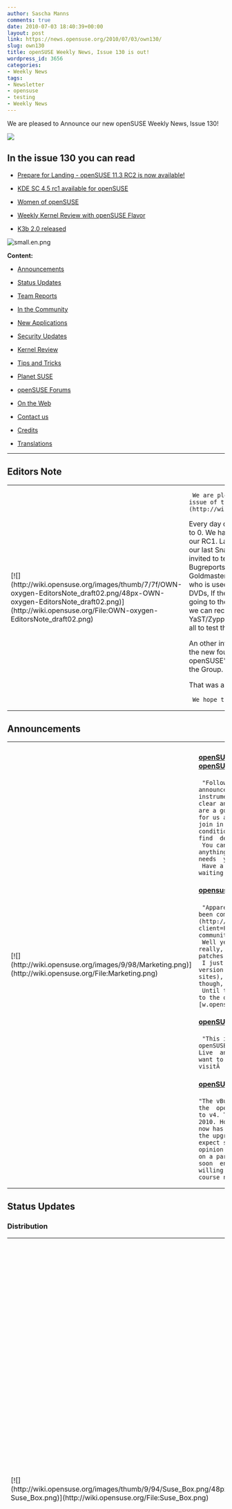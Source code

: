 ```yaml
---
author: Sascha Manns
comments: true
date: 2010-07-03 18:40:39+00:00
layout: post
link: https://news.opensuse.org/2010/07/03/own130/
slug: own130
title: openSUSE Weekly News, Issue 130 is out!
wordpress_id: 3656
categories:
- Weekly News
tags:
- Newsletter
- opensuse
- testing
- Weekly News
---
```








We are pleased to Announce our new openSUSE Weekly News, Issue 130!




<!-- more -->




[![](http://wiki.opensuse.org/images/6/6d/Opensuse_weekly_news_banner.png)](http://wiki.opensuse.org/File:Opensuse_weekly_news_banner.png)










## In  the issue 130 you can read





	
  * [ Prepare for Landing - openSUSE 11.3 RC2 is now available!](http://news.opensuse.org/2010/07/03/own130#openSUSE_checking_instrumentation_.E2.80.94_Prepare_for_Landing_.E2.80.94_openSUSE_11.3_RC2_now_available.21)

	
  * [ KDE SC 4.5 rc1 available for openSUSE](http://news.opensuse.org/2010/07/03/own130#Raymond_Wooninck:_KDE_SC_4.5_rc1_available_for_openSUSE)

	
  * [ Women of openSUSE](http://news.opensuse.org/2010/07/03/own130#Women_of_openSUSE)

	
  * [ Weekly Kernel Review with openSUSE Flavor](http://news.opensuse.org/2010/07/03/own130#Rares_Aioanei:_Weekly_Kernel_Review_with_openSUSE_Flavor)

	
  * [ K3b 2.0 released](http://news.opensuse.org/2010/07/03/own130#K3b_2.0_released)









![small.en.png](http://counter.opensuse.org/11.3/small.en.png)

















**Content:**



	
  * [ Announcements](http://news.opensuse.org/2010/07/03/own130#Announcements)

	
  * [ Status Updates](http://news.opensuse.org/2010/07/03/own130#Status_Updates)

	
  * [ Team Reports](http://news.opensuse.org/2010/07/03/own130#Team_Reports)

	
  * [ In the Community](http://news.opensuse.org/2010/07/03/own130#In_the_Community)

	
  * [ New Applications](http://news.opensuse.org/2010/07/03/own130#New.2FUpdated_Applications_.40_openSUSE)

	
  * [ Security Updates](http://news.opensuse.org/2010/07/03/own130#Security_Updates)

	
  * [ Kernel Review](http://news.opensuse.org/2010/07/03/own130#Kernel_Review)

	
  * [ Tips and Tricks](http://news.opensuse.org/2010/07/03/own130#Tips_and_Tricks)

	
  * [ Planet SUSE](http://news.opensuse.org/2010/07/03/own130#Planet_SUSE)

	
  * [ openSUSE Forums](http://news.opensuse.org/2010/07/03/own130#openSUSE_Forums)

	
  * [ On the Web](http://news.opensuse.org/2010/07/03/own130#On_the_Web)

	
  * [ Contact us](http://news.opensuse.org/2010/07/03/own130#Feedback_.2F_Communicate_.2F_Get_Involved)

	
  * [ Credits](http://news.opensuse.org/2010/07/03/own130#Credits)

	
  * [ Translations](http://news.opensuse.org/2010/07/03/own130#Translations)













* * *







## Editors Note








<table >
<tbody >
<tr >

<td >[![](http://wiki.opensuse.org/images/thumb/7/7f/OWN-oxygen-EditorsNote_draft02.png/48px-OWN-oxygen-EditorsNote_draft02.png)](http://wiki.opensuse.org/File:OWN-oxygen-EditorsNote_draft02.png)
</td>

<td >

     We are pleased to announce our **130** issue of the [openSUSE  Weekly News](http://wiki.opensuse.org/Weekly_news). 
Every day our counter goes one day more to 0. We have seen our  Milestones and our RC1. Last days RC2 was released, so our last Snapshot  is online. Everone is invited to test it, and sure to write Bugreports.  In a few day we recieve our Goldmaster. The goldmaster is that Build  who is used by pressing the CDs and DVDs, If the Build is outside, no  changes going to the Medias. From this Point on we can recieve updates  just via YaST/Zypper.  So i would like to invite you all to test the RC2.Â :-)

An other interesting thing in this Issue is the new founded Group  "Women of openSUSE". If you are a Woman, just join the Group.

That was all for this Issue's Editors Note...



     We hope that you will enjoy reading. 
</td>
</tr>
</tbody>
</table>








## Announcements








<table >
<tbody >
<tr >

<td >[![](http://wiki.opensuse.org/images/9/98/Marketing.png)](http://wiki.opensuse.org/File:Marketing.png)
</td>

<td >


#### [openSUSE checking instrumentation â€” Prepare for Landing â€”  openSUSE 11.3 RC2 now available!](../2010/07/01/opensuse-checking-instrumentation-prepare-for-landing-opensuse-11-3-rc2-now-available/)




     "Following up on Michael Loefflerâ€™s previous RC1 announcement,  openSUSE is now doing a final check of instrumentation before landing.   The weather continues to be clear and all conditions continue to be  smooth, and all systems are a go for final landing on July 15, 2010.   Nowâ€™s the time for us all to download the latest openSUSE RC2 release  and all join in on a final check and get that 11.3 polished and in good  condition.  You can download RC2 from our software portal and find  detailed information on the evolving openSUSE 11.3 page. 
     You can find our most annoying bugs here.  And if you find  anything new, please do report it on Bugzilla.  The ground crew needs  your reports! 
     Have a lot of fun and letâ€™s get to downloading!  Theyâ€™re  waiting to greet us at the terminal." 



#### [opensuse-community.org an attack page](http://dev-loki.blogspot.com/2010/07/opensuse-communityorg-attack-page.html)




     "Apparently, the wiki on our opensuse-community.org website has  been compromised. At least, [so says Google](http://safebrowsing.clients.google.com/safebrowsing/diagnostic?client=Firefox&hl=en-US&site=http://packages.opensuse-community.org/) ;) 
     Well yeah, the blame is on me, the Mediawiki instance there is  really, really outdated and I didn't keep up with security patches and  upgrades. Sorry about that. 
     I just spent a night installing the most recent Mediawiki  version on another server (the one hosting the whole opensu.se sites),  and moving over the content (I didn't keep the history though, we hardly  need it). 
     Until the DNS entry of opensuse-community.org is transferred  to the other IP address, I've put a global URL forward to [w.opensu.se](http://w.opensu.se/)." 



#### [openSUSE India IRC Channel LIVEÂ !](http://lists.opensuse.org/opensuse-announce/2010-07/msg00002.html)




     "This is to notify all LizardsÂ ;-) (openSUSE Lovers) that the  openSUSE India Channel on IRC Freenode--> #opensuse-in , is now Live  and registered . So if you have something to ask, share or want to spend  some time with openSUSE Indian users , do visitÂ :-)" 



#### [openSUSE Forums â€“ vBulletin Upgrade Complete](../2010/07/01/opensuse-forums-vbulletin-upgrade-complete/)




    "The vBulletin software that is the â€˜Nuts and Boltsâ€™ behind the  openSUSE Forum has just undergone a major upgrade from v3 to v4. This  resulted in some considerable down time on 30 June 2010. However, the  results are impressive and openSUSE Forums now has a completely new  look. Itâ€™s more than that though, the upgrade adds a much improved look  and feel. The Forum Team expect some teething problems, as well as much  discussion and opinion about the change. As far as changes go, Iâ€™d put  this on a par with the kde move from 3 to 4. The dust will settle soon  enough. Be assured the Forum Staff will be ready and willing to offer  advice and assistance relating to this and of course normal help/advice  with openSUSE." 
</td>
</tr>
</tbody>
</table>








## Status Updates








### Distribution





<table >
<tbody >
<tr >

<td >[![](http://wiki.opensuse.org/images/thumb/9/94/Suse_Box.png/48px-Suse_Box.png)](http://wiki.opensuse.org/File:Suse_Box.png)
</td>

<td >


#### [Michal Zugec: WebYaST: Switch from XML into JSON (day  one)](http://mzugec.blogspot.com/2010/06/webyast-switch-from-xml-into-json-day.html)




    "This week I'll continue on project that started on recent  WebYaST Workshop:WebYaST_Performance 
     Result from previous tests was that bundled reXML parser is  slowest from allÂ ;-) Now I'd like to continue with comparison XML and  JSON performance. For this purpose I created webclient json branch in  our git repository." 



#### [Schedules  for the next Week](http://www.suse.de/%7Ecoolo/opensuse_11.3/)




    "July 8: 




	
  * Only showstopper and security bugfixes get integrated.

	
  * Milestone: Final drop of all manuals for  novell.com/documentation

	
  * Goldmaster to be uploaded to stage server"





#### Bugzilla


The numbers for all openSUSE project products are this week:



	
  * All Open Reports: 5026 (+67)

	
  * Blocker: 3 (+0)

	
  * Critical: 297 (+4)

	
  * Major: 941 (+32)

	
  * Normal: 2816 (+20)

	
  * Minor: 412 (+6)

	
  * Enhancements: 557 (+5)


**Important links:**



	
  * [Detailed Bugzilla Report](https://bugzilla.novell.com/report.cgi?x_axis_field=bug_severity&y_axis_field=product&z_axis_field=&query_format=report-table&short_desc_type=allwordssubstr&short_desc=&long_desc_type=fulltext&long_desc=&classification=openSUSE&bug_file_loc_type=allwordssubstr&bug_file_loc=&status_whiteboard_type=allwordssubstr&status_whiteboard=&keywords_type=anywords&keywords=&bug_status=UNCONFIRMED&bug_status=NEW&bug_status=ASSIGNED&bug_status=NEEDINFO&bug_status=REOPENED&emailassigned_to1=1&emailtype1=substring&email1=&emailassigned_to2=1&emailreporter2=1&emailqa_contact2=1&emailcc2=1&emailtype2=substring&email2=&bugidtype=include&bug_id=&votes=&chfieldfrom=&chfieldto=Now&chfieldvalue=&format=table&action=wrap&field0-0-0=noop&type0-0-0=noop&value0-0-0=)

	
  * [Submitting Bug Reports](http://wiki.opensuse.org/openSUSE:Submitting_bug_reports)

	
  * [Bug  Reporting FAQ](http://wiki.opensuse.org/index.php?title=Bug_Reporting_FAQ&action=edit&redlink=1)



</td>
</tr>
</tbody>
</table>






## Team Reports





### Build Service Team





<table >
<tbody >
<tr >

<td >[![](http://wiki.opensuse.org/images/9/98/OWN-oxygen-Build-Service.png)](http://wiki.opensuse.org/File:OWN-oxygen-Build-Service.png)
</td>

<td >


#### [Duncan Mac-Vicar: openSUSE Build Service on Android](http://duncan.mac-vicar.com/blog/archives/724#utm_source=feed&utm_medium=feed&utm_campaign=feed)




     "Release fast, release early. That is what I am trying this  time so donâ€™t get too excited. I only added one feature. Yes one. 
     You can list the pending submit requests related to you.  Nothing else. And not with a very pretty layoutÂ :-) but it will get  better. 
     However, I have an infrastructure in place that will allow me  to consume the API very easily, and I will push new versions every time I  add something." 



#### [Stephan Kulow: Buildservice development on 11.3](http://lizards.opensuse.org/2010/06/26/buildservice-development-on-11-3/)




     "The build service (and any other of openSUSE infrastructure  software using RoR) is using rails 2.3.5, because we once decided to  harmonize on the version of SLE11 SP1. Of course the latest version has  less bugs (usually), but mixing RoR versions between different  developers and deployment is a nightmare, so we had to decide on one. 
     Now comes the catch: 11.3 has rails 2.3.8 and as such you  canâ€™t develop the build service on factory/11.3 as is. But the good  news, openSUSE:Tools has all the right versions, so you can add the repo  (zypper ar -r [http://r.opensu.se/openSUSE:Tools/f/r](http://r.opensu.se/openSUSE:Tools/f/r)) and then  install zypper in -f rubygem-rack-1.0.1 rubygem-activesupport-2_3-2.3.5" 



#### [openSUSE Build Service (OBS) 2.0.2 available](http://lists.opensuse.org/opensuse-buildservice/2010-06/msg00272.html)




    "We released again a set of bug fixes for OBS, released as OBS  2.0.2 
     As usual, you can find the appliance via the wiki page: 
     [http://wiki.opensuse.org/openSUSE:Build_Service_Appliance](http://wiki.opensuse.org/openSUSE:Build_Service_Appliance)" 



#### [Build Team Meeting](http://lists.opensuse.org/opensuse-buildservice/2010-06/msg00271.html)




     Build Team Meeting Minutes 



#### Build Service Statistics





	
  * Projects: 13536 (+126)

	
  * Packages: 100028 (+680)

	
  * Repositories: 24462 (+377) by 23670 (+70) confirmed users.



</td>
</tr>
</tbody>
</table>






### KDE Team





<table >
<tbody >
<tr >

<td >[![](http://wiki.opensuse.org/images/thumb/7/73/Kde-logo.jpg/48px-Kde-logo.jpg)](http://wiki.opensuse.org/File:Kde-logo.jpg)
</td>

<td >


#### [Raymond Wooninck: KDE SC 4.5 rc1 available for openSUSE](http://tittiatcoke.wordpress.com/2010/06/28/kde-sc-4-5-rc1-available-for-opensuse/)




     "Since yesterday evening the openSUSE KDE4:Unstable  repositories contains the KDE SC 4.5 rc1 packages. Also the special  repository that contains KDEPIM 4.5 snapshots, was updated to a version  that seems to work pretty well. 
     I am not using IMAP, so I canâ€™t comment on itâ€™s status. But  the POP accounts are working very well and also filtering is active. At  least it allowed me to move away again from Thunderbird to this Kmail v2  solution. A very good job done by the KDEPIM developers!!" 



#### [KDE at openSUSE: KDE: Week 24+25](http://kdeatopensuse.wordpress.com/2010/06/27/kde-week-2425/)




     "There was not much to report last week thus I skipped the blog  post.  No issues with KDE and no IRC meeting either. This weekâ€™s IRC  meeting took quite long since we had to discuss the KDE repository  reorganisation. We did not finish yet but decisions already taken will  be posted to the opensuse-kde@ mailinglist soon. 
     IMHO renaming URLs will not solve the issue of users getting  their information off some forum and mailinglists and thus ending-up  with a wild mix of Qt and KDE repos and wondering why their KDE repo  suddenly becomes WIP since they are using Factory. Although everything  is written out nicely on the openSUSE wiki, most people still did not  get the different usage of the term STABLE within the last years. The  STABLE repo always contained the packages released with the last  openSUSE version plus official openSUSE updates, i.e. â€œstable openSUSE  KDEâ€ rather than â€œstable KDE for openSUSEâ€. Hence I prefer a GUI that  explains everything to and handles repos for the user, keeping him away  from URLs." 
</td>
</tr>
</tbody>
</table>






### Marketing Team





<table >
<tbody >
<tr >

<td >[![](http://wiki.opensuse.org/images/thumb/c/c6/Start-here-branding.png/48px-Start-here-branding.png)](http://wiki.opensuse.org/File:Start-here-branding.png)
</td>

<td >


#### [Today's Meeting Results](http://lists.opensuse.org/opensuse-marketing/2010-06/msg00115.html)




    Meeting Minutes 



#### [Ambassadors wiki pages moved, some changes](http://lists.opensuse.org/archive/opensuse-marketing/2010-07/msg00015.html)




     "As discussed in the last marketing IRC meeting, we'd like to  make the list of ambassadors write protected so that only a few can edit  it. We discussed that for now I will add entries to the list after  checking that user pages etc are created and the ambassadors are. 
     The new location is now at: 
     [http://wiki.opensuse.org/openSUSE:Ambassadors_list](http://wiki.opensuse.org/openSUSE:Ambassadors_list)
     We also have a new Ambassador start page at: 
     [http://wiki.opensuse.org/openSUSE:Ambassadors](http://wiki.opensuse.org/openSUSE:Ambassadors)" 
</td>
</tr>
</tbody>
</table>






### openFATE Team





<table >
<tbody >
<tr >

<td >[![](http://wiki.opensuse.org/images/thumb/c/c2/Logo-fate.png/48px-Logo-fate.png)](http://wiki.opensuse.org/File:Logo-fate.png)
</td>

<td >


#### [#310041: HP  3D GuardDrive](https://features.opensuse.org/310041)




     "I wish openSUSE to supply a daemon, which uses the  /dev/freefall to provide hard disk head crash protection. There is an  example application in /usr/src/linux/Documentation/hwmon/hpfall.c which  might be used as a base for such a daemon and the needed modules  (hp_accel and lis3lv02d) are present in kernel 2.6.31. I think this is  an important feature for HP laptop users." 



#### [#310044: Validating DNSSEC support](https://features.opensuse.org/310044)




     "[DNSSEC](http://en.wikipedia.org/wiki/DNSSEC) (Domain Name System Security) is mechanism which provides integrity and  authenticity of DNS data. It became more important after new Kaminsky  DNS poisoning attacks were found in early 2008. The domain-name  organizations start to support them for regular usage. Especially: ROOT  (.) will be signed starting from July 15, 2010. ARPA is offers signing  since 17 March 2010. And several country TLD already use or have  test-bed DNSSEC implementations (e.g. .cz, .se, .ch, .de, .pm, .us,  (soon:) .eu, .fr, etc.)." 



#### [#310058: SUDO with sandbox -X integrationedit](https://features.opensuse.org/310058)




     "Fedora team have developed sandbox -X, a tool allowing to run  programs from desktop in sandbox, but still connected to X server. We  should integrate this with Sandbox -X to avoid security holes by running  some application as another user by sudo." 



#### [#310061: DE intependend dialog program](https://features.opensuse.org/310061)




     "Create dialog program with many backend: QT, GTK+, ncruses,  WxWidgets. It should prefer to communicate via terminal. Behavior could  been changed by environment, like PREFERED_UI="KDE4:GNOME" or  WINDOWMANAGER="metacity". It could also working as session deamon. Make  it also extensible, allowing to return information about supporting  feature by backend and using something similar to namespaces." 



#### [#310062: Repositories/Packages and Apparmouredit](https://features.opensuse.org/310062)




     "Just allow to connect repository/packages with apparmour  profile by vendors of package/repository." 



#### [#310069: run  yast2 second stage config in ncurses or VGA mode](https://features.opensuse.org/310069)




     "With 11.2 default installs, I have observed 3-4 installs and  2-3 of those ended with a black screen where yast2 second stage  configuration should have been. 
     The actual reasons for the black screens differed. One had an  ATI graphics driver crash and another used the maximum possible  resolution (1600x1200), which the CRT-monitor could not handle. However,  from a user perspective, this all came out to the same awful experience  - a non-working system that is giving no hint to what might be wrong.  (...)" 



#### [#310070: openSUSE support for ARM](https://features.opensuse.org/310070)




     "As indicated by [this thread](http://lists.opensuse.org/opensuse-buildservice/2010-06/msg00293.html), and many earlier, there is demand for  openSUSE ARM support. As discussed on the mailing list: (...)" 



#### Statistics


[Feature](https://features.opensuse.org/) statistics for [openSUSE 11.3](https://features.opensuse.org/statistic/product/openSUSE-11.3):



	
  * Total: 539 (-144)

	
  * Unconfirmed: 343 (-98)

	
  * New: 11 (-3)

	
  * Evaluation: 74 (-19)

	
  * Candidate: 3 (-2)

	
  * Done: 40 (-4)

	
  * Rejected: 53 (-14)

	
  * Duplicate: 15 (-4)


[More information on openFATE](http://wiki.opensuse.org/openSUSE:Openfate)
</td>
</tr>
</tbody>
</table>






### Testing Team





<table >
<tbody >
<tr >

<td >[![](http://wiki.opensuse.org/images/thumb/9/94/Suse_Box.png/48px-Suse_Box.png)](http://wiki.opensuse.org/File:Suse_Box.png)
</td>

<td >


#### Larry Finger: Weekly Review of the testing team




     "For general news about the openSUSE Testing Core Team, please  see [Team Minutes](http://lizards.opensuse.org/2010/04/23/guest-blog-testing-team-minutes-week-16/) and the links within it. 
     The Team held a special regular IRC meeting last Monday to  report our experiences with Factory at the half-way point between RC1  and RC2. Our hope is to find any bugs that might have been introduced in  the development, and to track the repairs on the bugs that were in RC1.  As the schedule calls for only 2 weeks between RC2 and the GM release,  there is not much time for finding and fixing bugs. 
     The Team will hold our regular meeting next Monday to discuss  our experiences with RC2. 
     At this writing, my only RC2 installation is an update from  RC1 using the NET install CD on a 32-bit virtual machine running under  VirtualBox. This update proceeded without problems. After rebooting, DNS  did not work due to a faulty resolv.conf - a condition that was logged.  It was a simple fix, but one that might be a problem for a new user." 
</td>
</tr>
</tbody>
</table>






### Translation Team





<table >
<tbody >
<tr >

<td >[![](http://wiki.opensuse.org/images/thumb/9/95/Icon-localize.png/48px-Icon-localize.png)](http://wiki.opensuse.org/File:Icon-localize.png)
</td>

<td >


#### Localization





	
  * Daily updated translation statistics are available on the [openSUSE Localization  Portal](http://i18n.opensuse.org/).

	
  * [Trunk  Top-List](http://i18n.opensuse.org/stats/trunk/toplist.php) â€“ [Localization  Guide](http://wiki.opensuse.org/index.php?title=OpenSUSE_Localization_Guide&action=edit&redlink=1)



</td>
</tr>
</tbody>
</table>








## In the Community








<table >
<tbody >
<tr >

<td >[![](http://wiki.opensuse.org/images/3/31/Icon-project.png)](http://wiki.opensuse.org/File:Icon-project.png)
</td>

<td >


#### [Women of openSUSE](http://wiki.opensuse.org/openSUSE:Women#Women_of_openSUSE)




     "The **openSUSE Women** project is a very new one. It is a  subproject of the openSUSE project. The Women of openSUSE project was  founded on Linuxtag2010. It was founded to find women, who are  interested in helping other women with technical problems, have techtalk  about different topics and to build a part of the openSUSE community  where women can think in their own ways." 



#### [Martin Vidner: Helping Newcomers](http://mvidner.blogspot.com/2010/07/helping-newcomers.html)




    "Since the discussion (do check out the linked paper, BTW) and  the opensuse-women announcement, I've been thinking about how to make  the openSUSE community more friendly to women. 
     I think one good way is to make sure that new people feel  welcome when they join a conversation, be it on the forums, on IRC or on  the mailing lists. Now this would be easier if we all had infinite time  to read and answer all questions, but as we don't, I decided to focus  somehow. 
     The forums provide a handy shortcut for the focus, labeling a  user who made few posts as a "Puzzled Penguin". So I've made a simple  service, a feed of [http://forums.opensuse.org](http://forums.opensuse.org/) showing only the posts by newcomer users: [http://vidner.net/martin/software/rss-creator-blacklist](http://vidner.net/martin/software/rss-creator-blacklist)." 



#### [CFP Extended for Ohio Linux Fest](../2010/06/29/cfp-extended-for-ohio-linux-fest/)




    "ï»¿ï»¿ï»¿The Ohio Linux Fest will be on September 10-12, 2010 in  Columbus, Ohio.  There is now a one-week extension for Call for  Partiicipation. If any of you are in the Ohio area and would like to  give a talk about openSUSE, we encourage you to register your talk  proposal here." 



#### [Vincent Untz: LinuxTag 2010: Attack of the Geekos!](http://www.vuntz.net/journal/post/2010/06/30/LinuxTag-2010:-Attack-of-the-Geekos%21)




     "It's finally time to talk about LinuxTag 2010. It was my third  time there, and this year was the best so far, at least for me! And  that's most probably because of how amazing our openSUSE booth turned  out to be! Or maybe it's because of the invasion of the Geekos? 
     **openSUSE Booth**
     We certainly didn't have a big slot for out booth, but oh  boy... it ended up big! Our booth was always filled with people, who, I  guess, got attracted by the touchscreens we have. But attracting people  is of no good if you can't get them interested. We did various demos on  the touchscreens, but our small secret ingredient were the workshops:  four times a day (and sometimes even more), people could sit down in our  booth to participate in a session on various topics â€” those ranged from  learning Inkscape, to creating your first package in the Build Service,  via playing together with GNOME Shell. That really worked out well,  especially at it helps getting the visitors more involved in the  discussion." 



### Welcome new Members (Corner for new  acknowledged Members)




    "We are pleased to announce our new openSUSE Member: 




	
  * idulk: He has published some HowTos on his page, he serves as  facebook Kendari Group Admin."





### Events & Meetings


Past: June 26, 2010: openSUSE Weekly News Team Meeting**]**



	
  * [** June 29, 2010: openSUSE Marketing IRC Meeting **](../2010/04/20/opensuse-marketing-irc-meeting-2/)

	
  * [** June 30, 2010: openSUSE Project Meeting**](../2010/02/09/opensuse-project-meeting-47/)


Upcoming:

	
  * [**July 6-11, 2010: RMLL, France**](../2010/05/27/3345/)

	
  * [**July 7, 2010: German Wiki Team Meeting**](../2010/05/30/german-wiki-team-meeting-2/)

	
  * [** July 8, 2010: openSUSE KDE Team meeting**](../2010/05/13/%ef%bb%bfopensuse-kde-team-meeting/)

	
  * [** July 14, 2010: openSUSE Project Meeting**](../2010/02/09/opensuse-project-meetings/)

	
  * [** July 14, 2010: German Wiki Team Meeting**](../2010/05/30/german-wiki-team-meeting-2/)



	
  * You can find more informations on other events at:

	
    * [openSUSE News/Events](../category/events/) â€“ [Local  events](http://wiki.opensuse.org/index.php?title=Ambassador/Events&action=edit&redlink=1)








### Launch Parties





	
  * [complete List](http://en.opensuse.org/OpenSUSE_11.3_Launch_Party_Locations)





### openSUSE for your ears





	
  * The openSUSE Weekly News are available as Livestream or Podcast  in the German Language. You can hear it or download it on [http://blog.radiotux.de/podcast](http://blog.radiotux.de/podcast).





### openSUSE in $COUNTRY




    "Details" 



### Communication





	
  * [The mail lists](http://lists.opensuse.org/) have: 37518 (+245) subscribers.

	
  * [The openSUSE Forums](http://forums.opensuse.org/) have:

	
    * 47219 (+206) registered users

	
    * The most users ever online was 30559, 08-Jan-2010 at 13:06.








### Contributors





	
  * 4744 (+17) of 12164 (+25) registered contributors in the User  Directory have signed the Guiding Principles. The board has acknowledged  426 (+1) [members](http://wiki.opensuse.org/openSUSE:Members).



</td>
</tr>
</tbody>
</table>








## New/Updated Applications @ openSUSE








<table >
<tbody >
<tr >

<td >[![](http://wiki.opensuse.org/images/1/10/OWN-oxygen-New-Updated-Applications.png)](http://wiki.opensuse.org/File:OWN-oxygen-New-Updated-Applications.png)
</td>

<td >


#### [Packman: OpenSceneGraph 2.8.3](http://packman.links2linux.org/package/OpenSceneGraph)




     "The OpenSceneGraph is an OpenSource, cross platform graphics  toolkit for the development of high performance graphics applications  such as flight simulators, games, virtual reality and scientific  visualization. Based around the concept of a SceneGraph, it provides an  object oriented framework on top of OpenGL freeing the developer from  implementing and optimizing low level graphics calls, and provides many  additional utilities for rapid development of graphics applications." 



#### [Packman: ossim 1.7.16](http://packman.links2linux.org/package/ossim)




     "Pronounced "awesome", the OSSIM project leverages existing  open source algorithms, tools, and packages to construct an integrated  library for remote sensing, image-processing, and Geographical  Information Sciences (GIS) analysis." 



#### [Packman:  vlc 1.1.0](http://packman.links2linux.org/package/vlc)




     "VLC media player is a highly portable multimedia player for  various audio and video formats (MPEG-1, MPEG-2, MPEG-4, DivX, mp3, ogg,  ...) as well as DVDs, VCDs, and various streaming protocols. It can  also be used as a server to stream in unicast or multicast in IPv4 or  IPv6 on a high-bandwidth network." 



#### [Packman: qdvdauthor 2.1.0-2](http://packman.links2linux.org/package/qdvdauthor)




     "QDVDAuthor is a gui frontend for using dvdauthor and  dvd-slideshow scripts to easily build DVD menus and assemble the DVD VOB  files." 



#### [Packman:  Lame 3.98.4](http://packman.links2linux.org/package/Lame)




    "LAME is an educational tool to be used for learning about MP3  encoding. The goal of the LAME project is to use the open source model  to improve the 
psycho acoustics, noise shaping and speed of MP3.



     Another goal of the LAME project is to use these improvements  for the basis of a patent free audio compression codec for the GNU  project." 



#### [Packman: audacity 1.3.12](http://packman.links2linux.org/package/audacity)




    "Audacity is a program that manipulates digital audio wave  forms. In addition to recording sounds directly from within the program,  it imports many sound file formats, including WAV, AIFF, AU, IRCAM, MP,  and Ogg Vorbis.  With Audacity, you can edit wave data larger than the  physical memory size of your computer." 




	
  * You can find other interesting Packages at:

	
  * [Packman](http://packman.links2linux.de/rdf/packman_en.rdf) â€“ [OBS](https://hermes.opensuse.org/feeds/53368.rdf)



</td>
</tr>
</tbody>
</table>








## Security Updates








<table >
<tbody >
<tr >

<td >[![](http://wiki.opensuse.org/images/6/68/Logo-SecurityUpdates.png)](http://wiki.opensuse.org/File:Logo-SecurityUpdates.png)
</td>

<td >To view the security announcements in full, or to receive them as  soon as they're released, refer to the [openSUSE Security Announce](http://lists.opensuse.org/opensuse-security-announce/) mailing list.




#### [New Maintenance and Security Update Notifications](http://lists.opensuse.org/opensuse-security-announce/2010-06/msg00003.html)




    "We have started some weeks ago to supply better maintenance and  security update notifications, over various media. 
     These notifications will probably in the future replace the  Security Summary Reports (in a digested form)." 



#### [SUSE Security Announcement: IBM Java 6  (SUSE-SA:2010:026)](http://lists.opensuse.org/opensuse-security-announce/2010-07/msg00001.html)





	
  * Package:                java-1_6_0-ibm

	
  * Announcement ID:        SUSE-SA:2010:026

	
  * Date:                   Thu, 01 Jul 2010 18:00:00  +0000

	
  * Affected Products:      SUSE Linux Enterprise Software  Development Kit 11

	
  * SUSE Linux Enterprise Server  11

	
  * SUSE Linux Enterprise Software  Development Kit 11 SP1

	
  * SUSE Linux Enterprise Server  11 SP1





#### [SUSE Security Announcement: Linux kernel  (SUSE-SA:2010:027)](http://lists.opensuse.org/opensuse-security-announce/2010-07/msg00002.html)





	
  * Package:                kernel

	
  * Announcement ID:        SUSE-SA:2010:027

	
  * Date:                   Fri, 02 Jul 2010 08:00:00  +0000

	
  * Affected Products:      SUSE Linux Enterprise Desktop  11 SP1

	
  * SUSE Linux Enterprise Server  11 SP1

	
  * SUSE Linux Enterprise High  Availability Extension 11 SP1

	
  * Vulnerability Type:     remote denial of service





#### [SUSE Security Announcement: Samba (SUSE-SA:2010:025)](http://lists.opensuse.org/opensuse-security-announce/2010-07/msg00000.html)





	
  * Package:                samba

	
  * Announcement ID:        SUSE-SA:2010:025

	
  * Date:                   Thu, 01 Jul 2010 10:00:00  +0000

	
  * Affected Products:      openSUSE 11.0

	
  * openSUSE 11.1

	
  * SUSE SLES 9

	
  * Open Enterprise Server

	
  * Novell Linux POS 9

	
  * SLE SDK 10 SP3

	
  * SUSE Linux Enterprise Desktop  10 SP3

	
  * SUSE Linux Enterprise Server  10 SP3

	
  * SUSE Linux Enterprise Software  Development Kit 11

	
  * SUSE Linux Enterprise Desktop  11

	
  * SUSE Linux Enterprise Server  11



</td>
</tr>
</tbody>
</table>








## Kernel Review








<table >
<tbody >
<tr >

<td >[![](http://wiki.opensuse.org/images/thumb/b/bc/Tux.svg.png/48px-Tux.svg.png)](http://wiki.opensuse.org/File:Tux.svg.png)
</td>

<td >


#### [h-online/Thorsten Leemhuis: Kernel Log: Linus resolves  to apply a strict policy over merging changes](http://www.h-online.com/open/features/Kernel-Log-Linus-resolves-to-apply-a-strict-policy-over-merging-changes-1026919.html)




     "It would appear that Linus Torvalds has resolved to apply a  strict policy of accepting only bug fix changes to the kernel after the  merge window has closed. Torvalds has also stuck his oar into the debate  over the Android suspend block API and made the situation even more  complicated." 



#### [Rares Aioanei: Weekly Kernel Review with openSUSE Flavor](http://lizards.opensuse.org/2010/07/03/guest-blog-rares-aioanei-kernel-weekly-review-with-opensuse-flavor/)




     "This week Rares have made a Review too. Enjoy it." 
</td>
</tr>
</tbody>
</table>








## Tips and Tricks








<table >
<tbody >
<tr >

<td >[![](http://wiki.opensuse.org/images/9/98/OWN-oxygen-Tips-and-Tricks.png)](http://wiki.opensuse.org/File:OWN-oxygen-Tips-and-Tricks.png)
</td>

<td >


### For Desktop Users





#### [FEWT: Speed up Open Office!](http://www.fewt.com/2010/06/speed-up-open-office.html)




     "Open Office is pretty slow and painful to use out of the box.  This simple step by step procedure speeds up the software, making it  much more pleasant to use." 



### For  Commandline/Script Newbies





#### [The Geek Stuff/Sasikala: Keeping You in the Loop â€“ Bash  For, While, Until Loop Examples](http://www.thegeekstuff.com/2010/06/bash-for-while-until-loop-examples)




     "Looping statements are used to force a program to repeatedly  execute a statement. The executed statement is called the loop body. 
     Loops execute until the value of a controlling expression is  0. The controlling expression may be any scalar data type. 
     The shell language also provide several iteration or looping  statements. In this article let us review the looping statements which  bash provides using some examples." 



### For System Administrators





#### [Coly  Li: Random I/O â€” Is raw device always faster than file systemÂ ?](http://blog.coly.li/?p=87)




     "For some implementations of distributed file systems, like TFS  [1], developers think storing data on raw device directly (e.g.  /dev/sdb, /dev/sdcâ€¦) might be faster than on file systems. 
     Their choice is reasonable, 
     1, Random I/O on large file cannot get any help from file  system page cache. 
     2, <logical offset, physical offset> mapping introduces  more I/O on file systems than on raw disk 
     3, Managing metadata on other powerful servers avoid the  necessary to use file systems for data nodes." 



#### [Pascal Bleser: sudo X applications on openSUSE](http://dev-loki.blogspot.com/2010/06/sudo-x-applications-on-opensuse.html)




     "sudo is a very powerful tool when used wisely (i.e. not as  it's done on Ubuntu). 
     By default, sudo is configured in a much more restricted way  on openSUSE than on, say, Ubuntu, to avoid any open security loopholes. 
     If, nevertheless, you would like to use sudo to run X  applications, here is how to do it." 
</td>
</tr>
</tbody>
</table>








## Planet SUSE








<table >
<tbody >
<tr >

<td >[![](http://wiki.opensuse.org/images/thumb/f/fe/Logo-PlanetSUSE.png/48px-Logo-PlanetSUSE.png)](http://wiki.opensuse.org/File:Logo-PlanetSUSE.png)
</td>

<td >


#### [Sebastian KÃ¼gler: Surely, Iâ€™m going to Akademy, too!](http://vizzzion.org/blog/2010/06/surely-im-going-to-akademy-too/)




     "Iâ€™m on the first leg of my trip back to the Netherlands right  now. Iâ€™ve spent a couple of days in Bretagne, France to celebrate the  marriage of a close friend, who asked me to be his best man. The  celebrations, which lasted for three days were terrific, but also pretty  tiring as you donâ€™t get to spend much time just by yourself. The main  celebration was held in the "ridiculously beautiful" Chateau Domaine de  la Bretesche, and in Pornichet, the home of the bride. Iâ€™m returning to  the Netherlands right now, for three days of desk time (needed to  prepare my Akademy talk and to get some last minute work done on the  impending openSUSE 11.3 release). On Friday, Iâ€™ll be boarding a flight  to Helsinki and then on to Tampere to take part in my fifth Akademy." 



#### [Mike McCallister: How Do You Learn About KDE?](http://metaverse.wordpress.com/2010/06/29/how-do-you-learn-about-kde/)




     "A discussion has popped up on the KOffice-Devel list as to  whether to discontinue the user-oriented KOffice mailing list. Some  developers are wondering whether itâ€™s worth it to keep this admittedly  low-traffic list going. The main argument being that if people arenâ€™t  using the list now, the few questions that do get asked may not be  getting the attention they deserve. 
     I have an opinion on the subject, but Iâ€™m not sure thatâ€™s all  that important.Â : As a technical communicator, what Iâ€™m interested in is  how others learn about and solve problems with their software,  particularly in the open source arena. KOffice doesnâ€™t have the mind  share and user base that other open source productivity suites (OK, I  mean OpenOffice.org) have, but are there channels todayâ€™s Linux geek and  her grandma use to get support for their software. There are lots of  choices, and it would be interesting and helpful to me, the KOffice and  KDE teams to learn those preferences." 



#### [Pascal Bleser: Shorter .repo URLs](http://dev-loki.blogspot.com/2010/07/shorter-repo-urls.html)




     "A few days ago, I blogged about using r.opensu.se for shorter  package repository URLs, including passing e.g. [http://r.opensu.se/network:utilities/11.2/r](http://r.opensu.se/network:utilities/11.2/r) to zypper ar -r to add a repository. 
     Turned out it didn't work, because zypper wouldn't follow the  redirect. So I rewrote that part by handing over such URLs to a CGI  script that reverse proxies the .repo file from [http://download.opensuse.org/repositories/](http://download.opensuse.org/repositories/) (it fetches the proper .repo URL and passes the result to zypper)." 



#### [Lubos  Lunak: Packager-O-Matic](http://www.kdedevelopers.org/node/4265)




     "As already mentioned, I have this certain tool in works that  can do various magic when it comes to creating packages, especially for  people who have no idea how to do them themselves. And since i'm going  to the Acadamy too, and on Wednesday I have scheduled a slot for demoing  the tool and helping people who'd like to create packages of their  software, I've worked on implementing and improving various features  that make it more interesting: ..." 



#### [Rares Aioanei: Weekly Review of PostgreSQL with openSUSE  Flavor](http://lizards.opensuse.org/2010/07/03/guest-blog-rares-aioanei-weekly-review-of-postgresql-with-opensuse-flavor/)




    "Very interesting Weekly Review from Rares. ThanksÂ :-)" 



#### [Lubos Lunak: Difficult, difficult...](http://www.kdedevelopers.org/node/4260)




     "It is interesting to notice what is sometimes seen as  difficult. "It's too hard for me, I can't do that." "I'll never be able  to do that, that's nothing for me." Like if most things could be done  instantly just by snapping one's fingers. They instead require all these  tedious things like effort, trying, learning, practicing and so on. The  funny thing is, figuring out things in the IT area is not really that  demanding. Wanna write a Plasma applet? There's a step-by-step tutorial  at Techbase, just follow it blindly and with a decent skill in reading  and typing, tadda, there's a Plasma applet. Wanna a package in the build  service? You can use another one as a template, find a tutorial on the  wiki or just google for it, and if you'll be just a little lucky, a tool  can even do the work for you." 
</td>
</tr>
</tbody>
</table>








## openSUSE Forums








<table >
<tbody >
<tr >

<td >[![](http://wiki.opensuse.org/images/e/ed/OWN-oxygen-openSUSE-Forums.png)](http://wiki.opensuse.org/File:OWN-oxygen-openSUSE-Forums.png)
</td>

<td >


#### [Error while Compiling](http://forums.opensuse.org/get-help-here/applications/440973-error-while-compiling.html)




     "Some sterling help provided on a subject that may be of  interest to quite a number of users. A forum moderator pull out all the  stops!" 



#### [nVidia Graphics - How?](http://forums.opensuse.org/get-help-here/hardware/441041-how-you-supposed-enable-nvidia-graphics.html)




     "A common issue and a simple solution is offered with positive  results. Hopefully another happy Camper!" 



#### [11.3 Update repo - Outdated?](http://forums.opensuse.org/get-help-here/441026-re-repository-opensuse-11-3-update-appears-outdated.html)




     "It's common for folk to be confused by beta releases, here is  another example." 



#### [Option Missing in Yast 11.3 rc1](http://forums.opensuse.org/get-help-here/pre-release-beta/441002-opensuse-11-3-rc1-missing-option-yast.html)




     "User discusses a missing option in the Yast menu, with some  conflicting feedback, some users appear to have the option, others  don't." 
</td>
</tr>
</tbody>
</table>








## On the Web








<table >
<tbody >
<tr >

<td >[![](http://wiki.opensuse.org/images/d/d6/OWN-oxygen-On-the-Web.png)](http://wiki.opensuse.org/File:OWN-oxygen-On-the-Web.png)
</td>

<td >


### Announcements





#### [First Release Candidate for SC 4.5 Ready to Go](http://www.kdenews.org/2010/06/27/first-release-candidate-sc-45-ready-go)




     "In the month since the second beta the KDE community has fixed  hundreds of bugs. Development of features has been frozen for a while  now and the Software Compilation is at the point where it needs a good  testing to shake out the last issues. 
     So if you can spare some time and can help us identify  problems or (in)validate other bug reports we'd be more than happy.  Moreover, if you want to check out what's coming in terms of features  and improvements to our workspaces, applications and development  platform, this RC is a good choice for a test run." 



#### [K3b 2.0 released](http://k3b.plainblack.com/k3b-news/k3b-news/k3b-2.0-released)




     "Today the reformed K3b team within the KDE Community is proud  to release the final 2.0 of the premier disk recording application,  codenamed â€œKomebackâ€. Although pre-release versions have already enjoyed  widespread adoption, we'd like to recap some of the highlights of this  release. 
     (...) 
     With a few exceptions, K3b keeps feature-parity with 1.0.x  series, but it also introduces a number of new features. Perhaps the  biggest among these is support for Blu-ray drives. Additionally a lot of  work have been put into improving the overall user experience. Some  work-flows have been merged abstracting it for all kinds of media." 



#### [Miguel de Icaza: TweetStation: Elevating the Discourse](http://tirania.org/blog/archive/2010/Jul-10.html)




    "TweetStation is my first native iPhone app (as opposed to my  award-winning HTML5-app iCoaster). More screenshots can be seen here 
     Just like Rails, TweetStation is an opinionated Tweeting  client, it contains my personal blend of features that I enjoy from  other twitter clients, but also tries to do something about changing the  world. 
     TweetStation has been designed to elevate the level of  discourse on Twitter." 



### Reports





#### [Kai Ahrens: Better multimedia support for OpenOffice.org  on Unix systems](http://blogs.sun.com/GullFOSS/entry/better_multimedia_support_for_openoffice1)




     "Playing back audio and video content on Unix system was and is  still a matter of choices. 
     On the one hand, this is a good thing for the user. It offers a  wide range of frameworks that best suit his/her needs. But on the other  hand, this also brings a developer of a multi platform, general purpose  Office productivity suite like OpenOffice.org (OOo) into the situation  to make a choice. The choice needs to be made just to ensure that we  don't have to provide a different backend for all multimedia frameworks  that already exist. This just doesn't work for resource reasons. So, a  framework needs to be chosen that meets the needs of a group of users as  large as possible." 



#### [Phoronix/Michael Larabel: Qualcomm Releases Open-Source  2D/3D Kernel Driver](http://www.phoronix.com/scan.php?page=news_item&px=ODM4OA)




     "If you happen to have Google's Nexus One or other phones based  upon Qualcomm's Snapdragon processor, there is great news today.  Qualcomm has just released an open-source 2D/3D kernel driver for their  OpenGL ES graphics processor. This Qualcomm kernel driver provides  support for interrupts, command streams, context switching, memory  management, etc. Qualcomm is looking to push this code into the mainline  Linux kernel ASAP." 



#### [Nagappan Alagappan: Nautilus automated test script under  Mago applications](http://nagappanal.blogspot.com/2010/07/nautilus-automated-test-script-under.html)




     "As part of an effort to expand Mago a bit by adding nautilus,  Jeff Lane from Ubuntu created a launchpad team called mago-applications.  It was created to let people interested in adding new applications to  Mago collaborate on the same code bases without cluttering up the  mago-contributors team. 
     The way we see it, mago-applications can focus on simply  adding new application interfaces and test suites/cases to Mago, while  mago-contributors can focus on the core Mago code making sure it works  with the latest changes to LDTP and so forth." 



#### [PCWorld/Joab Jackson: Unix Active Directory Software  Faster](http://www.pcworld.com/businesscenter/article/200381/unix_active_directory_software_faster.html)




     "Likewise Software has released a new version of its  open-source authentication software for allowing Linux, Apple Macintosh  and commercial Unix-based computers to hook into Microsoft Active  Directory controlled servers and networks." 



### Reviews and Essays





#### [ITworld/Brian Proffitt: Review: SUSE Linux Enterprise  Server 11 SP1](http://www.itworld.com/open-source/110854/review-suse-linux-enterprise-server-11-sp1)




     "Novell announced their first service pack release for SUSE  Enterprise Linux Server (SLES), and if you like virtualization, this is a  very strong platform from which you can get started. 
     That's because, for now, Novell is going to be supporting KVM  and Xen (plus Microsoft's Hyper-V tech) within SLES 11 SP1 -- and that's  not taking into account the recent Novell/VMware partnership that will  have VMware distributing SLES as a commoditized operating system  offering." 
</td>
</tr>
</tbody>
</table>








## Feedback / Communicate / Get Involved








<table >
<tbody >
<tr >

<td >[![](http://wiki.opensuse.org/images/a/ae/OWN-oxygen-FCG.png)](http://wiki.opensuse.org/openSUSE:Weekly_news_team)
</td>

<td >Do  you have comments on any of the things mentioned in this article? Then  head right over to the [comment section](http://news.opensuse.org/p=3656) and let us know!
Or if you would  like to be part of the [openSUSE:Weekly news team](http://wiki.opensuse.org/openSUSE:Weekly_news_team) then  check out our team page and join!
Or Communicate with or get help  from the wider openSUSE community -- via IRC, forums, or mailing lists  -- see [Communicate](http://wiki.opensuse.org/openSUSE:Support_channels).
[![](http://wiki.opensuse.org/images/thumb/6/6d/Rss_32.png/24px-Rss_32.png)](http://wiki.opensuse.org/File:Rss_32.png) You can subscribe to the  openSUSE Weekly News RSS feed at [http://news.opensuse.org/category/weekly-news/feed/](../category/weekly-news/feed/)
</td>
</tr>
</tbody>
</table>








## Credits








<table >
<tbody >
<tr >

<td >[![](http://wiki.opensuse.org/images/1/17/OWN-oxygen-Credits.png)](http://wiki.opensuse.org/File:OWN-oxygen-Credits.png)
</td>

<td >



	
  * [saigkill](http://wiki.opensuse.org/User:Saigkill) [Talk](http://wiki.opensuse.org/index.php?title=User_talk:Saigkill&action=edit&redlink=1) -  [Contributions](http://wiki.opensuse.org/Special:Contributions/saigkill) Sascha  Manns (Editor in Chief)

	
  * [STS301](http://wiki.opensuse.org/index.php?title=User:STS301&action=edit&redlink=1) [Talk](http://wiki.opensuse.org/index.php?title=User_talk:STS301&action=edit&redlink=1) - [Contributions](http://wiki.opensuse.org/Special:Contributions/STS301) Sebastian  SchÃ¶binger (Tips/Tricks)

	
  * [HeliosReds](http://wiki.opensuse.org/User:HeliosReds) [Talk](http://wiki.opensuse.org/index.php?title=User_talk:HeliosReds&action=edit&redlink=1) - [Contributions](http://wiki.opensuse.org/Special:Contributions/HeliosReds) Satoru  Matsumoto (Editorial Office)

	
  * [Caf4926](http://wiki.opensuse.org/User:Caf4926) [Talk](http://wiki.opensuse.org/index.php?title=User_talk:Caf4926&action=edit&redlink=1) - [Contributions](http://wiki.opensuse.org/Special:Contributions/Caf4926) Carl  Fletcher (Main-Newsletter, Forums Sec.)

	
  * [Okuro](http://wiki.opensuse.org/User:Okuro) [Talk](http://wiki.opensuse.org/index.php?title=User_talk:Okuro&action=edit&redlink=1) - [Contributions](http://wiki.opensuse.org/Special:Contributions/Okuro) Thomas  HofstÃ¤tter (Events & Meetings)

	
  * add translators



</td>
</tr>
</tbody>
</table>








## Translations





<table >
<tbody >
<tr >

<td >[![](http://wiki.opensuse.org/images/thumb/b/b5/OWN-Icon-locale.png/48px-OWN-Icon-locale.png)](http://wiki.opensuse.org/File:OWN-Icon-locale.png)
</td>

<td >openSUSE Weekly News is translated into many languages.Issue #130 of  the openSUSE Weekly News is available in:



	
  * [English](http://wiki.opensuse.org/Archive:Weekly_news_130)


Delayed / to be translated:

	
  * [Magyar](http://hu.opensuse.org/OpenSUSE_Heti_H%C3%ADrmond%C3%B3/130)

	
  * [EspaÃ±ol](http://es.opensuse.org/OpenSUSE_Noticias_Semanales/130)

	
  * [ç¹é«”ä¸­æ–‡](http://zh_tw.opensuse.org/OpenSUSE_Weekly_News/130)

	
  * [æ—¥ æœ¬èªž](http://ja.opensuse.org/OpenSUSE_Weekly_News/130)

	
  * [Ð ÑƒÑÑÐºÐ¸Ð¹](http://ru.opensuse.org/%D0%95%D0%B6%D0%B5%D0%BD%D0%B5%D0%B4%D0%B5%D0%BB%D1%8C%D0%BD%D1%8B%D0%B5_%D0%BD%D0%BE%D0%B2%D0%BE%D1%81%D1%82%D0%B8_openSUSE/130)

	
  * [Indonesia](http://en.opensuse.org/OpenSUSE_Weekly_News/130/indonesian)

	
  * [ç®€ä½“ä¸­æ–‡](http://en.opensuse.org/OpenSUSE_Weekly_News/130/chinese)

	
  * [Deutsch](http://de.opensuse.org/OpenSUSE-Wochenschau/130)

	
  * [FranÃ§ais](http://fr.opensuse.org/Lettre_d%27information_openSUSE/130)

	
  * [Polski](http://pl.opensuse.org/Tygodnik_openSUSE/130)

	
  * [PortuguÃªs](http://pt.opensuse.org/Not%C3%ADcias_da_semana_no_openSUSE/130)

	
  * [Italiano](http://it.opensuse.org/OpenSUSE_Newsletter_Settimanale/130)

	
  * [Svenska](http://en.opensuse.org/OpenSUSE_Weekly_News/130/swedish)

	
  * [ÄŒesky](http://cs.opensuse.org/OpenSUSE_t%C3%BDden%C3%ADk/130)



</td>
</tr>
</tbody>
</table>
